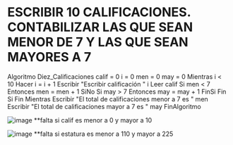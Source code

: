 # ESCRIBIR 10 CALIFICACIONES. CONTABILIZAR LAS QUE SEAN MENOR DE 7 Y LAS QUE SEAN MAYORES A 7
Algoritmo Diez_Calificaciones
	calif = 0
	i = 0
	men = 0
	may = 0
	Mientras i < 10  Hacer i = i + 1
		Escribir "Escribir calificación " i
		Leer calif
		Si men < 7 Entonces
			men = men + 1
		SiNo
			Si may > 7 Entonces
				may = may + 1
			FinSi
		Fin Si
	Fin Mientras
	Escribir "El total de calificaciones menor a 7 es " men
	Escribir "El total de calificaciones mayor a 7 es " may
FinAlgoritmo


![image](https://user-images.githubusercontent.com/99224635/165600288-0b91d670-f7b9-481e-92af-8623b17fe50a.png)
**falta si calif es menor a 0 y mayor a 10

![image](https://user-images.githubusercontent.com/99224635/165600428-f28f744d-9b1d-45ec-99bd-f482f9c20b85.png)
**falta si estatura es menor a 110 y mayor a 225
